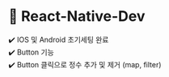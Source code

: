 # 🚩 React-Native-Dev

✔️ IOS 및 Android 초기세팅 완료
<br />
✔️ Button 기능
<br />
✔️ Button 클릭으로 정수 추가 및 제거 (map, filter)
